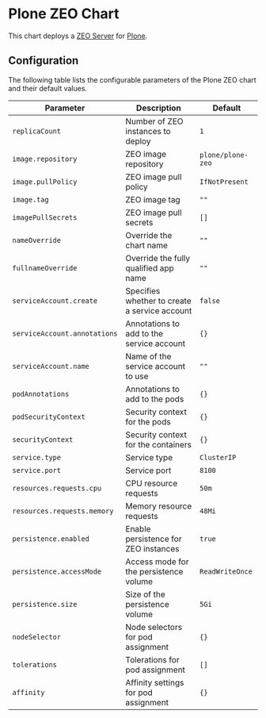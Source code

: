 # Plone ZEO Chart

This chart deploys a [ZEO Server](https://zodb.org/en/latest/articles/old-guide/zeo.html) for [Plone](https://plone.org/).

## Configuration

The following table lists the configurable parameters of the Plone ZEO chart and their default values.

| Parameter               | Description                           | Default           |
| ----------------------- | ------------------------------------- | ----------------- |
| `replicaCount`          | Number of ZEO instances to deploy      | `1`               |
| `image.repository`      | ZEO image repository                   | `plone/plone-zeo` |
| `image.pullPolicy`      | ZEO image pull policy                  | `IfNotPresent`    |
| `image.tag`             | ZEO image tag                          | `""`              |
| `imagePullSecrets`      | ZEO image pull secrets                 | `[]`              |
| `nameOverride`          | Override the chart name                | `""`              |
| `fullnameOverride`      | Override the fully qualified app name  | `""`              |
| `serviceAccount.create` | Specifies whether to create a service account | `false`  |
| `serviceAccount.annotations` | Annotations to add to the service account | `{}`         |
| `serviceAccount.name`   | Name of the service account to use      | `""`              |
| `podAnnotations`        | Annotations to add to the pods         | `{}`              |
| `podSecurityContext`    | Security context for the pods          | `{}`              |
| `securityContext`       | Security context for the containers    | `{}`              |
| `service.type`          | Service type                           | `ClusterIP`       |
| `service.port`          | Service port                           | `8100`            |
| `resources.requests.cpu`    | CPU resource requests              | `50m`             |
| `resources.requests.memory` | Memory resource requests           | `48Mi`            |
| `persistence.enabled`   | Enable persistence for ZEO instances   | `true`            |
| `persistence.accessMode`| Access mode for the persistence volume | `ReadWriteOnce`   |
| `persistence.size`      | Size of the persistence volume          | `5Gi`             |
| `nodeSelector`          | Node selectors for pod assignment      | `{}`              |
| `tolerations`           | Tolerations for pod assignment         | `[]`              |
| `affinity`              | Affinity settings for pod assignment   | `{}`              |
